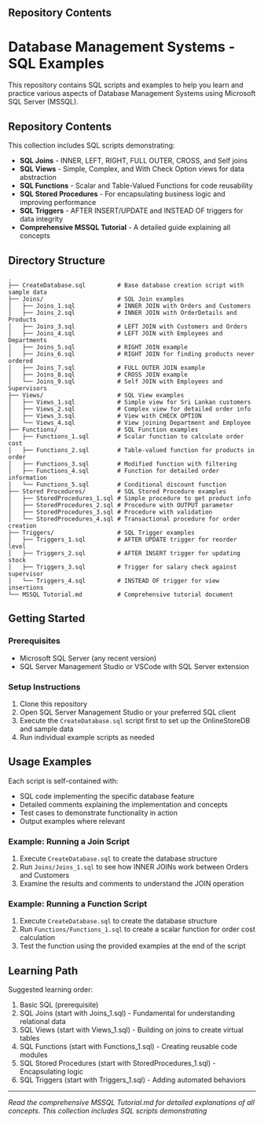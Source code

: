## Repository Contents
# Database Management Systems - SQL Examples

This repository contains SQL scripts and examples to help you learn and practice various aspects of Database Management Systems using Microsoft SQL Server (MSSQL).

## Repository Contents

This collection includes SQL scripts demonstrating:

- **SQL Joins** - INNER, LEFT, RIGHT, FULL OUTER, CROSS, and Self joins
- **SQL Views** - Simple, Complex, and With Check Option views for data abstraction
- **SQL Functions** - Scalar and Table-Valued Functions for code reusability
- **SQL Stored Procedures** - For encapsulating business logic and improving performance
- **SQL Triggers** - AFTER INSERT/UPDATE and INSTEAD OF triggers for data integrity
- **Comprehensive MSSQL Tutorial** - A detailed guide explaining all concepts

## Directory Structure

```
.
├── CreateDatabase.sql         # Base database creation script with sample data
├── Joins/                     # SQL Join examples
│   ├── Joins_1.sql            # INNER JOIN with Orders and Customers
│   ├── Joins_2.sql            # INNER JOIN with OrderDetails and Products
│   ├── Joins_3.sql            # LEFT JOIN with Customers and Orders
│   ├── Joins_4.sql            # LEFT JOIN with Employees and Departments
│   ├── Joins_5.sql            # RIGHT JOIN example
│   ├── Joins_6.sql            # RIGHT JOIN for finding products never ordered
│   ├── Joins_7.sql            # FULL OUTER JOIN example
│   ├── Joins_8.sql            # CROSS JOIN example
│   └── Joins_9.sql            # Self JOIN with Employees and Supervisors
├── Views/                     # SQL View examples
│   ├── Views_1.sql            # Simple view for Sri Lankan customers
│   ├── Views_2.sql            # Complex view for detailed order info
│   ├── Views_3.sql            # View with CHECK OPTION
│   └── Views_4.sql            # View joining Department and Employee
├── Functions/                 # SQL Function examples
│   ├── Functions_1.sql        # Scalar function to calculate order cost
│   ├── Functions_2.sql        # Table-valued function for products in order
│   ├── Functions_3.sql        # Modified function with filtering
│   ├── Functions_4.sql        # Function for detailed order information
│   └── Functions_5.sql        # Conditional discount function
├── Stored Procedures/         # SQL Stored Procedure examples
│   ├── StoredProcedures_1.sql # Simple procedure to get product info
│   ├── StoredProcedures_2.sql # Procedure with OUTPUT parameter
│   ├── StoredProcedures_3.sql # Procedure with validation
│   └── StoredProcedures_4.sql # Transactional procedure for order creation
├── Triggers/                  # SQL Trigger examples
│   ├── Triggers_1.sql         # AFTER UPDATE trigger for reorder level
│   ├── Triggers_2.sql         # AFTER INSERT trigger for updating stock
│   ├── Triggers_3.sql         # Trigger for salary check against supervisor
│   └── Triggers_4.sql         # INSTEAD OF trigger for view insertions
└── MSSQL Tutorial.md          # Comprehensive tutorial document
```

## Getting Started

### Prerequisites

- Microsoft SQL Server (any recent version)
- SQL Server Management Studio or VSCode with SQL Server extension

### Setup Instructions

1. Clone this repository
2. Open SQL Server Management Studio or your preferred SQL client
3. Execute the `CreateDatabase.sql` script first to set up the OnlineStoreDB and sample data
4. Run individual example scripts as needed

## Usage Examples

Each script is self-contained with:
- SQL code implementing the specific database feature
- Detailed comments explaining the implementation and concepts
- Test cases to demonstrate functionality in action
- Output examples where relevant

### Example: Running a Join Script

1. Execute `CreateDatabase.sql` to create the database structure
2. Run `Joins/Joins_1.sql` to see how INNER JOINs work between Orders and Customers
3. Examine the results and comments to understand the JOIN operation

### Example: Running a Function Script

1. Execute `CreateDatabase.sql` to create the database structure
2. Run `Functions/Functions_1.sql` to create a scalar function for order cost calculation
3. Test the function using the provided examples at the end of the script

## Learning Path

Suggested learning order:

1. Basic SQL (prerequisite)
2. SQL Joins (start with Joins_1.sql) - Fundamental for understanding relational data
3. SQL Views (start with Views_1.sql) - Building on joins to create virtual tables
4. SQL Functions (start with Functions_1.sql) - Creating reusable code modules
5. SQL Stored Procedures (start with StoredProcedures_1.sql) - Encapsulating logic
6. SQL Triggers (start with Triggers_1.sql) - Adding automated behaviors

---

*Read the comprehensive MSSQL Tutorial.md for detailed explanations of all concepts. This collection includes SQL scripts demonstrating*